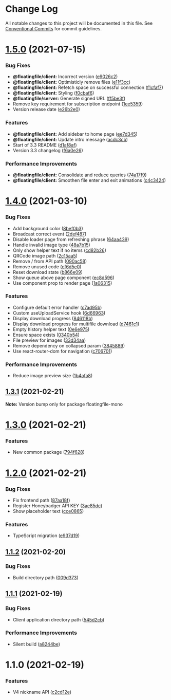 # Change Log

All notable changes to this project will be documented in this file.
See [Conventional Commits](https://conventionalcommits.org) for commit guidelines.

# [1.5.0](https://github.com/garethlau/floatingfile/compare/v1.4.0...v1.5.0) (2021-07-15)


### Bug Fixes

* **@floatingfile/client:** Incorrect version ([e9026c2](https://github.com/garethlau/floatingfile/commit/e9026c2e558700a067f1ad23c63dfa85748c7556))
* **@floatingfile/client:** Optimisticly remove files ([e11f3cc](https://github.com/garethlau/floatingfile/commit/e11f3ccd68519886365be3e43528a5c2d0f19aaf))
* **@floatingfile/client:** Refetch space on successful connection ([f1cfaf7](https://github.com/garethlau/floatingfile/commit/f1cfaf70660002c8be103dc1d70f767846c52cee))
* **@floatingfile/client:** Styling ([f0cbaf6](https://github.com/garethlau/floatingfile/commit/f0cbaf6bc59697816737c4f9b28a3c22ffa244c5))
* **@floatingfile/server:** Generate signed URL ([ff5be3f](https://github.com/garethlau/floatingfile/commit/ff5be3f800acd1b5f3fccd9b2d84585c4094cbd7))
* Remove key requirement for subscription endpoint ([1ee5359](https://github.com/garethlau/floatingfile/commit/1ee5359b59aa5b128c505bfa16e7a42e1333f66b))
* Version release date ([e26b2e0](https://github.com/garethlau/floatingfile/commit/e26b2e054882ac7f680b8a1b4c826c0b244b74c1))


### Features

* **@floatingfile/client:** Add sidebar to home page ([ee7d345](https://github.com/garethlau/floatingfile/commit/ee7d34510e244678565cd53d3f5dae832bc2c10c))
* **@floatingfile/client:** Update intro message ([acdc3cb](https://github.com/garethlau/floatingfile/commit/acdc3cb26b6bd9142dd17d6dd29e7bc610557752))
* Start of 3.3 README ([d1af8af](https://github.com/garethlau/floatingfile/commit/d1af8af346b42b5d8ff3f338bf8e504ec4f03d3b))
* Version 3.3 changelog ([f6a0e26](https://github.com/garethlau/floatingfile/commit/f6a0e2630dc9ae62b633df617c5d2d558e4ba9ac))


### Performance Improvements

* **@floatingfile/client:** Consolidate and reduce queries ([74a17f9](https://github.com/garethlau/floatingfile/commit/74a17f9dd395937808c5d69abc3f71018aa72570))
* **@floatingfile/client:** Smoothen file enter and exit animations ([c4c3424](https://github.com/garethlau/floatingfile/commit/c4c3424702c383e181a2d0e8b0b70e19bdf8a44c))





# [1.4.0](https://github.com/garethlau/floatingfile-mono/compare/v1.3.1...v1.4.0) (2021-03-10)


### Bug Fixes

* Add background color ([8bef0b3](https://github.com/garethlau/floatingfile-mono/commit/8bef0b3b7dc83566d7bb838db1394afc24232fd5))
* Broadcast correct event ([2def487](https://github.com/garethlau/floatingfile-mono/commit/2def48723bb4486d496df0d67386c7c8f1aa669e))
* Disable loader page from refreshing phrase ([64aa439](https://github.com/garethlau/floatingfile-mono/commit/64aa439686d9af98a4e05da40fbea8a2421cb295))
* Handle invalid image type ([48a7b15](https://github.com/garethlau/floatingfile-mono/commit/48a7b151278a57d1da68ac69dfee145ee2647518))
* Only show helper text if no items ([cd82b26](https://github.com/garethlau/floatingfile-mono/commit/cd82b26499cf4bb6607e8a28837d64e9e671c77c))
* QRCode image path ([2c15aa5](https://github.com/garethlau/floatingfile-mono/commit/2c15aa5836830b962741efe3236a16e9ff46a65a))
* Remove / from API path ([090ac58](https://github.com/garethlau/floatingfile-mono/commit/090ac5807814fd825cde7182284bb7384591f1eb))
* Remove unused code ([cf6d5e0](https://github.com/garethlau/floatingfile-mono/commit/cf6d5e07257fd037dc6d921e023d3bf2e3bcfce0))
* Reset download state ([b866e09](https://github.com/garethlau/floatingfile-mono/commit/b866e09e00c386fb4fcda29cfb90f56b85e24f34))
* Show queue above page component ([ec8d596](https://github.com/garethlau/floatingfile-mono/commit/ec8d596451c0de0db2da0c9337efe7a37740ecc1))
* Use component prop to render page ([1a06315](https://github.com/garethlau/floatingfile-mono/commit/1a06315dbf06e93100f7dfecc7ce5b59d1ca1202))


### Features

* Configure default error handler ([c7ad95b](https://github.com/garethlau/floatingfile-mono/commit/c7ad95ba21842fed3c082d980ada753b638929e9))
* Custom useUploadService hook ([6d66963](https://github.com/garethlau/floatingfile-mono/commit/6d66963d7244dd6e8bba8462735949dbd72c5ca4))
* Display download progress ([846118b](https://github.com/garethlau/floatingfile-mono/commit/846118b29f74f8dd627ee58f9f8e461fce73e62c))
* Display download progress for multifile download ([d7461c1](https://github.com/garethlau/floatingfile-mono/commit/d7461c1ff69afcd6b9e8c3ecf9cdbf05e209e14c))
* Empty history helper text ([0e6e975](https://github.com/garethlau/floatingfile-mono/commit/0e6e975a64c29b7994ea5a77a8420dcf857937a3))
* Ensure space exists ([0340b54](https://github.com/garethlau/floatingfile-mono/commit/0340b5428c240e3fda1215d932ec1eb17e6b334e))
* File preview for images ([33d34aa](https://github.com/garethlau/floatingfile-mono/commit/33d34aa5bb465abc37218a1e4703c8b24ff55fe6))
* Remove dependency on collapsed param ([3845889](https://github.com/garethlau/floatingfile-mono/commit/384588941cf2dfb473a5789177a118477504b38e))
* Use react-router-dom for navigation ([c706701](https://github.com/garethlau/floatingfile-mono/commit/c7067018d10be96aed33321690bf217d488e9f15))


### Performance Improvements

* Reduce image preview size ([1b4afa8](https://github.com/garethlau/floatingfile-mono/commit/1b4afa89faab2992203eece882aa2c0a6be5146b))






## [1.3.1](https://github.com/garethlau/floatingfile-mono/compare/v1.3.0...v1.3.1) (2021-02-21)

**Note:** Version bump only for package floatingfile-mono





# [1.3.0](https://github.com/garethlau/floatingfile-mono/compare/v1.2.0...v1.3.0) (2021-02-21)


### Features

* New common package ([794f628](https://github.com/garethlau/floatingfile-mono/commit/794f6281a0157bff4fa8263d123345d9493d7a65))






# [1.2.0](https://github.com/garethlau/floatingfile-mono/compare/v1.1.2...v1.2.0) (2021-02-21)


### Bug Fixes

* Fix frontend path ([87aa18f](https://github.com/garethlau/floatingfile-mono/commit/87aa18f7730509663662f3596de9d20aa45c2e6a))
* Register Honeybadger API KEY ([3ae85dc](https://github.com/garethlau/floatingfile-mono/commit/3ae85dc436c1f1463864bd4dabd959d908b305b3))
* Show placeholder text ([cce0865](https://github.com/garethlau/floatingfile-mono/commit/cce08656c3039444c1b3bf31c53e7a6983c5b6a1))


### Features

* TypeScript migration ([e937d19](https://github.com/garethlau/floatingfile-mono/commit/e937d1986dec6164a06f20fe47bc1814418712e5))





## [1.1.2](https://github.com/garethlau/floatingfile-mono/compare/v1.1.1...v1.1.2) (2021-02-20)


### Bug Fixes

* Build directory path ([009d373](https://github.com/garethlau/floatingfile-mono/commit/009d37300a3d791223976c8e5b7fb5e819975b77))





## [1.1.1](https://github.com/garethlau/floatingfile-mono/compare/v1.1.0...v1.1.1) (2021-02-19)


### Bug Fixes

* Client application directory path ([545d2cb](https://github.com/garethlau/floatingfile-mono/commit/545d2cbc0f9685d63fc176fe87b4e018516120fb))


### Performance Improvements

* Silent build ([a8244be](https://github.com/garethlau/floatingfile-mono/commit/a8244bebfdbb4eb10e4053335722496c3f49bad5))





# 1.1.0 (2021-02-19)


### Features

* V4 nickname API ([c2cd12e](https://github.com/garethlau/floatingfile-mono/commit/c2cd12e903a074a077cdd5ba33289368bfe105f4))
